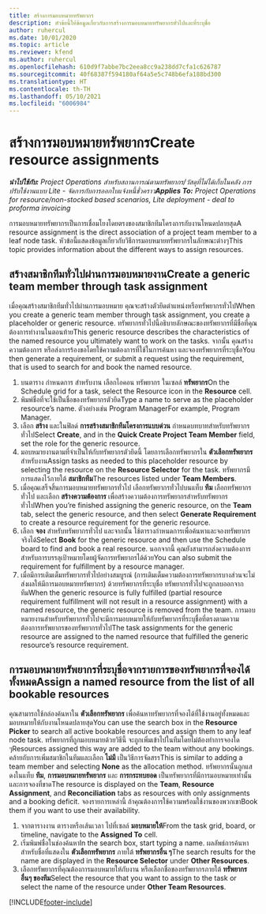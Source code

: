 ```yaml
---
title: สร้างการมอบหมายทรัพยากร
description: หัวข้อนี้ให้ข้อมูลเกี่ยวกับการสร้างการมอบหมายทรัพยากรทั่วไปและที่ระบุชื่อ
author: ruhercul
ms.date: 10/01/2020
ms.topic: article
ms.reviewer: kfend
ms.author: ruhercul
ms.openlocfilehash: 610d9f7abbe7bc2eea8cc9a238dd7cfa1c626787
ms.sourcegitcommit: 40f68387f594180af64a5e5c748b6efa188bd300
ms.translationtype: HT
ms.contentlocale: th-TH
ms.lasthandoff: 05/10/2021
ms.locfileid: "6006984"
---
```

# <a name="create-resource-assignments"></a><span data-ttu-id="69ef0-103">สร้างการมอบหมายทรัพยากร</span><span class="sxs-lookup"><span data-stu-id="69ef0-103">Create resource assignments</span></span>

<span data-ttu-id="69ef0-104">_**นำไปใช้กับ:** Project Operations สำหรับสถานการณ์ตามทรัพยากร/วัสดุที่ไม่ได้เก็บในคลัง การปรับใช้งานแบบ Lite - จัดการกับการออกใบแจ้งหนี้ชั่วคราว_</span><span class="sxs-lookup"><span data-stu-id="69ef0-104">_**Applies To:** Project Operations for resource/non-stocked based scenarios, Lite deployment - deal to proforma invoicing_</span></span>


<span data-ttu-id="69ef0-105">การมอบหมายทรัพยากรเป็นการเชื่อมโยงโดยตรงของสมาชิกทีมโครงการกับงานโหนดปลายสุด</span><span class="sxs-lookup"><span data-stu-id="69ef0-105">A resource assignment is the direct association of a project team member to a leaf node task.</span></span> <span data-ttu-id="69ef0-106">หัวข้อนี้แสดงข้อมูลเกี่ยวกับวิธีการมอบหมายทรัพยากรในลักษณะต่างๆ</span><span class="sxs-lookup"><span data-stu-id="69ef0-106">This topic provides information about the different ways to assign resources.</span></span>

## <a name="create-a-generic-team-member-through-task-assignment"></a><span data-ttu-id="69ef0-107">สร้างสมาชิกทีมทั่วไปผ่านการมอบหมายงาน</span><span class="sxs-lookup"><span data-stu-id="69ef0-107">Create a generic team member through task assignment</span></span>


<span data-ttu-id="69ef0-108">เมื่อคุณสร้างสมาชิกทีมทั่วไปผ่านการมอบหมาย คุณจะสร้างตัวยึดตำแหน่งหรือทรัพยากรทั่วไป</span><span class="sxs-lookup"><span data-stu-id="69ef0-108">When you create a generic team member through task assignment, you create a placeholder or generic resource.</span></span> <span data-ttu-id="69ef0-109">ทรัพยากรทั่วไปนี้อธิบายลักษณะของทรัพยากรที่มีชื่อที่คุณต้องการทำงานในตอนท้าย</span><span class="sxs-lookup"><span data-stu-id="69ef0-109">This generic resource describes the characteristics of the named resource you ultimately want to work on the tasks.</span></span> <span data-ttu-id="69ef0-110">จากนั้น คุณสร้างความต้องการ หรือส่งการร้องขอโดยใช้ความต้องการที่ใช้ในการค้นหา และจองทรัพยากรที่ระบุชื่อ</span><span class="sxs-lookup"><span data-stu-id="69ef0-110">You then generate a requirement, or submit a request using the requirement, that is used to search for and book the named resource.</span></span>

1. <span data-ttu-id="69ef0-111">บนตาราง กำหนดการ สำหรับงาน เลือกไอคอน ทรัพยากร ในเซลล์ **ทรัพยากร**</span><span class="sxs-lookup"><span data-stu-id="69ef0-111">On the Schedule grid for a task, select the Resource icon in the **Resource** cell.</span></span>
2. <span data-ttu-id="69ef0-112">พิมพ์ชื่อที่จะใช้เป็นชื่อของทรัพยากรตัวยึด</span><span class="sxs-lookup"><span data-stu-id="69ef0-112">Type a name to serve as the placeholder resource’s name.</span></span> <span data-ttu-id="69ef0-113">ตัวอย่างเช่น Program Manager</span><span class="sxs-lookup"><span data-stu-id="69ef0-113">For example, Program Manager.</span></span>
3. <span data-ttu-id="69ef0-114">เลือก **สร้าง** และในฟิลด์ **การสร้างสมาชิกทีมโครงการแบบด่วน** กำหนดบทบาทสำหรับทรัพยากรทั่วไป</span><span class="sxs-lookup"><span data-stu-id="69ef0-114">Select **Create**, and in the **Quick Create Project Team Member** field, set the role for the generic resource.</span></span>
4. <span data-ttu-id="69ef0-115">มอบหมายงานตามที่จำเป็นให้กับทรัพยากรตัวยึดนี้ โดยการเลือกทรัพยากรใน **ตัวเลือกทรัพยากร** สำหรับงาน</span><span class="sxs-lookup"><span data-stu-id="69ef0-115">Assign tasks as needed to this placeholder resource by selecting the resource on the **Resource Selector** for the task.</span></span> <span data-ttu-id="69ef0-116">ทรัพยากรมีการแสดงไว้ภายใต้ **สมาชิกทีม**</span><span class="sxs-lookup"><span data-stu-id="69ef0-116">The resources listed under **Team Members**.</span></span>
5. <span data-ttu-id="69ef0-117">เมื่อคุณเสร็จสิ้นการมอบหมายทรัพยากรทั่วไป เลือกทรัพยากรทั่วไปบนแท็บ **ทีม** เลือกทรัพยากรทั่วไป และเลือก **สร้างความต้องการ** เพื่อสร้างความต้องการทรัพยากรสำหรับทรัพยากรทั่วไป</span><span class="sxs-lookup"><span data-stu-id="69ef0-117">When you’re finished assigning the generic resource, on the **Team** tab, select the generic resource, and then select **Generate Requirement** to create a resource requirement for the generic resource.</span></span>
6. <span data-ttu-id="69ef0-118">เลือก **จอง** สำหรับทรัพยากรทั่วไป และจากนั้น ใช้ตารางกำหนดการเพื่อค้นหาและจองทรัพยากรจริงได้</span><span class="sxs-lookup"><span data-stu-id="69ef0-118">Select **Book** for the generic resource and then use the Schedule board to find and book a real resource.</span></span> <span data-ttu-id="69ef0-119">นอกจากนี้ คุณยังสามารถส่งความต้องการสำหรับการบรรลุเป้าหมายโดยผู้จัดการทรัพยากรได้ด้วย</span><span class="sxs-lookup"><span data-stu-id="69ef0-119">You can also submit the requirement for fulfillment by a resource manager.</span></span>
7. <span data-ttu-id="69ef0-120">เมื่อมีการเติมเต็มทรัพยากรทั่วไปอย่างสมบูรณ์ (การเติมเต็มความต้องการทรัพยากรบางส่วนจะไม่ส่งผลให้มีการมอบหมายทรัพยากร) ด้วยทรัพยากรที่ระบุชื่อ ทรัพยากรทั่วไปจะถูกลบออกจากทีม</span><span class="sxs-lookup"><span data-stu-id="69ef0-120">When the generic resource is fully fulfilled (partial resource requirement fulfillment will not result in a resource assignment) with a named resource, the generic resource is removed from the team.</span></span> <span data-ttu-id="69ef0-121">การมอบหมายงานสำหรับทรัพยากรทั่วไปจะมีการมอบหมายให้กับทรัพยากรที่ระบุชื่อที่ตรงตามความต้องการทรัพยากรของทรัพยากรทั่วไป</span><span class="sxs-lookup"><span data-stu-id="69ef0-121">The task assignments for the generic resource are assigned to the named resource that fulfilled the generic resource’s resource requirement.</span></span>

## <a name="assign-a-named-resource-from-the-list-of-all-bookable-resources"></a><span data-ttu-id="69ef0-122">การมอบหมายทรัพยากรที่ระบุชื่อจากรายการของทรัพยากรที่จองได้ทั้งหมด</span><span class="sxs-lookup"><span data-stu-id="69ef0-122">Assign a named resource from the list of all bookable resources</span></span>

<span data-ttu-id="69ef0-123">คุณสามารถใช้กล่องค้นหาใน **ตัวเลือกทรัพยากร** เพื่อค้นหาทรัพยากรที่จองได้ที่ใช้งานอยู่ทั้งหมดและมอบหมายให้กับงานโหนดปลายสุด</span><span class="sxs-lookup"><span data-stu-id="69ef0-123">You can use the search box in the **Resource Picker** to search all active bookable resources and assign them to any leaf node task.</span></span> <span data-ttu-id="69ef0-124">ทรัพยากรที่ถูกมอบหมายด้วยวิธีนี้ จะถูกเพิ่มเข้าไปในทีมโดยไม่ต้องทำการจองใด ๆ</span><span class="sxs-lookup"><span data-stu-id="69ef0-124">Resources assigned this way are added to the team without any bookings.</span></span> <span data-ttu-id="69ef0-125">คล้ายกับการเพิ่มสมาชิกในทีมและเลือก **ไม่มี** เป็นวิธีการจัดสรร</span><span class="sxs-lookup"><span data-stu-id="69ef0-125">This is similar to adding a team member and selecting **None** as the allocation method.</span></span> <span data-ttu-id="69ef0-126">ทรัพยากรนั้นถูกแสดงในแท็บ **ทีม**, **การมอบหมายทรัพยากร** และ **การกระทบยอด** เป็นทรัพยากรที่มีการมอบหมายเท่านั้นและการจองที่ขาด</span><span class="sxs-lookup"><span data-stu-id="69ef0-126">The resource is displayed on the **Team**, **Resource Assignment**, and **Reconciliation** tabs as resources with only assignments and a booking deficit.</span></span> <span data-ttu-id="69ef0-127">จองรายการเหล่านี้ ถ้าคุณต้องการใช้ความพร้อมใช้งานของพวกเขา</span><span class="sxs-lookup"><span data-stu-id="69ef0-127">Book them if you want to use their availability.</span></span>

1. <span data-ttu-id="69ef0-128">จากตารางงาน ตารางหรือเส้นเวลา ไปที่เซลล์ **มอบหมายให้**</span><span class="sxs-lookup"><span data-stu-id="69ef0-128">From the task grid, board, or timeline, navigate to the **Assigned To** cell.</span></span>
2. <span data-ttu-id="69ef0-129">เริ่มพิมพ์ชื่อในช่องค้นหา</span><span class="sxs-lookup"><span data-stu-id="69ef0-129">In the search box, start typing a name.</span></span> <span data-ttu-id="69ef0-130">ผลลัพธ์การค้นหาสำหรับชื่อที่แสดงใน **ตัวเลือกทรัพยากร** ภายใต้ **ทรัพยากรอื่น ๆ**</span><span class="sxs-lookup"><span data-stu-id="69ef0-130">The search results for the name are displayed in the **Resource Selector** under **Other Resources**.</span></span>
3. <span data-ttu-id="69ef0-131">เลือกทรัพยากรที่คุณต้องการมอบหมายให้กับงาน หรือเลือกชื่อของทรัพยากรภายใต้ **ทรัพยากรอื่นๆ ของทีม**</span><span class="sxs-lookup"><span data-stu-id="69ef0-131">Select the resource that you want to assign to the task or select the name of the resource under **Other Team Resources**.</span></span>


[!INCLUDE[footer-include](../includes/footer-banner.md)]